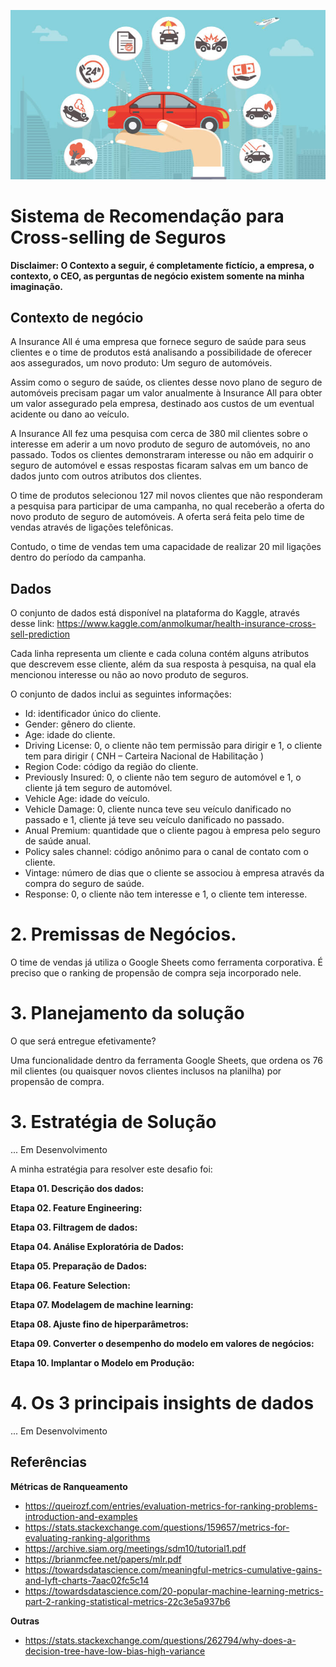 ![](/img/car-insurance.jpg)

# Sistema de Recomendação para Cross-selling de Seguros

**Disclaimer: O Contexto a seguir, é completamente fictício, a empresa, o contexto, o CEO, as perguntas de negócio existem somente na minha imaginação.**

## ****Contexto de negócio****

A Insurance All é uma empresa que fornece seguro de saúde para seus clientes e o time de produtos está analisando a possibilidade de oferecer aos assegurados, um novo produto: Um seguro de automóveis.

Assim como o seguro de saúde, os clientes desse novo plano de seguro de automóveis precisam pagar um valor anualmente à Insurance All para obter um valor assegurado pela empresa, destinado aos custos de um eventual acidente ou dano ao veículo.

A Insurance All fez uma pesquisa com cerca de 380 mil clientes sobre o interesse em aderir a um novo produto de seguro de automóveis, no ano passado. Todos os clientes demonstraram interesse ou não em adquirir o seguro de automóvel e essas respostas ficaram salvas em um banco de dados junto com outros atributos dos clientes.

O time de produtos selecionou 127 mil novos clientes que não responderam a pesquisa para participar de uma campanha, no qual receberão a oferta do novo produto de seguro de automóveis. A oferta será feita pelo time de vendas através de ligações telefônicas.

Contudo, o time de vendas tem uma capacidade de realizar 20 mil ligações dentro do período da campanha.


## ****Dados****

O conjunto de dados está disponível na plataforma do Kaggle, através desse link: https://www.kaggle.com/anmolkumar/health-insurance-cross-sell-prediction 

Cada linha representa um cliente e cada coluna contém alguns atributos que descrevem esse cliente, além da sua resposta à pesquisa, na qual ela mencionou interesse ou não ao novo produto de seguros. 

O conjunto de dados inclui as seguintes informações:
- Id: identificador único do cliente.
- Gender: gênero do cliente.
- Age: idade do cliente.
- Driving License: 0, o cliente não tem permissão para dirigir e 1, o cliente tem para dirigir ( CNH – Carteira Nacional de Habilitação )
- Region Code: código da região do cliente.
- Previously Insured: 0, o cliente não tem seguro de automóvel e 1, o cliente já tem seguro de automóvel.
- Vehicle Age: idade do veículo.
- Vehicle Damage: 0, cliente nunca teve seu veículo danificado no passado e 1, cliente já teve seu veículo danificado no passado.
- Anual Premium: quantidade que o cliente pagou à empresa pelo seguro de saúde anual.
- Policy sales channel: código anônimo para o canal de contato com o cliente.
- Vintage: número de dias que o cliente se associou à empresa através da compra do seguro de saúde.
- Response: 0, o cliente não tem interesse e 1, o cliente tem interesse.

# 2. Premissas de Negócios.

O time de vendas já utiliza o Google Sheets como ferramenta corporativa. É preciso que o ranking de propensão de compra seja incorporado nele.

# 3. Planejamento da solução

O que será entregue efetivamente?

Uma funcionalidade dentro da ferramenta Google Sheets, que ordena os 76 mil clientes (ou quaisquer novos clientes inclusos na planilha) por propensão de compra.

# 3. Estratégia de Solução

... Em Desenvolvimento

A minha estratégia para resolver este desafio foi:

**Etapa 01. Descrição dos dados:**

**Etapa 02. Feature Engineering:**

**Etapa 03. Filtragem de dados:**

**Etapa 04. Análise Exploratória de Dados:**

**Etapa 05. Preparação de Dados:**

**Etapa 06. Feature Selection:**

**Etapa 07. Modelagem de machine learning:**

**Etapa 08. Ajuste fino de hiperparâmetros:**

**Etapa 09. Converter o desempenho do modelo em valores de negócios:**

**Etapa 10. Implantar o Modelo em Produção:**

# 4. Os 3 principais insights de dados

... Em Desenvolvimento

<!-- **Hipótese 01:**

**Verdadeiro/falso.**

**Hipótese 02:**

**Verdadeiro/falso.**

**Hipótese 03:**

**Verdadeiro/falso.**

# 5. Modelo de aprendizado de máquina aplicado

# 6. Desempenho do Modelo de Aprendizado de Máquina

# 7. Resultados de Negócios

# 8. Conclusões

# 9. Lições aprendidas

# 10. Próximos passos para melhorar -->


## Referências
**Métricas de Ranqueamento**
- https://queirozf.com/entries/evaluation-metrics-for-ranking-problems-introduction-and-examples
- https://stats.stackexchange.com/questions/159657/metrics-for-evaluating-ranking-algorithms
- https://archive.siam.org/meetings/sdm10/tutorial1.pdf
- https://brianmcfee.net/papers/mlr.pdf
- https://towardsdatascience.com/meaningful-metrics-cumulative-gains-and-lyft-charts-7aac02fc5c14
- https://towardsdatascience.com/20-popular-machine-learning-metrics-part-2-ranking-statistical-metrics-22c3e5a937b6

**Outras**
- https://stats.stackexchange.com/questions/262794/why-does-a-decision-tree-have-low-bias-high-variance

